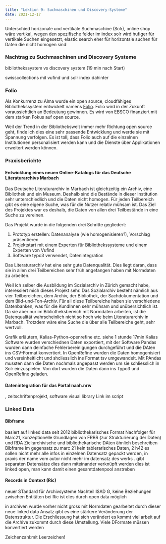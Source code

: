 ```yaml
---
title: "Lektion 9: Suchmaschinen und Discovery-Systeme"
date: 2021-12-17
---
```



Unterschied horizonale und vertikale Suchmaschine (Solr), online shop wäre vertikal, wegen den spezifische felder im index
solr wird hufiger für vertikale Suchen eingesetzt, elastic search eher für horizontsle suchen für Daten die nicht homogen sind


### Nachtrag zu Suchmaschinen und Discovery Systeme
bibliothekssystem vs discovery system (19 min nach Start)

swisscollections mit vufind und solr index dahinter

### Folio
Als Konkurrenz zu Alma wurde ein open source, cloudfähiges Bibliothekssystem entwickelt namens [Folio](https://www.folio.org/).
Folio wird in der Zukunft voraussichtlich an Bedeutung gewinnen. Es wird von EBSCO finanziert mit dem starken Fokus auf open source.

Weil der Trend in der Bibliothekswelt immer mehr Richtung open source geht, finde ich dies eine sehr passende Entwicklung und werde sie mit Spannung verfolgen.
Es ist toll, dass Folio auch auf die einzelnen Institutionen personalisiert werden kann und die Dienste über Applikationen erweitert werden können.

### Praxisberichte

#### Entwicklung eines neuen Online-Katalogs für das Deutsche Literaturarchivs Marbach
Das Deutsche Literaturarchiv in Marbach ist gleichzeitig ein Archiv, eine Bibliothek und ein Museum. 
Deshalb sind die Bestände in dieser Institution sehr unterschiedlich und die Daten nicht homogen. Für jeden Teilbereich gibt es eine eigene Suche, was für die Nutzer relativ mühsam ist. Das Ziel des Projektes war es deshalb, die Daten von allen drei Teilbestände in eine Suche zu vereinen.

Das Projekt wurde in die folgenden drei Schritte gegliedert:

1. Prototyp  erstellen: Datenanalyse (wie homogenisieren?), Vorschlag präsentieren
2. Projektstart mit einem Experten für Bibliothekssysteme und einem Experten von Vufind 
3. Software typo3 verwendet, Datenintegration

Das Literaturarchiv hat eine sehr gute Datenqualität. Dies liegt daran, dass sie in allen drei Teilbereichen sehr früh angefangen haben mit Normdaten zu arbeiten.

Weil ich selber die Ausbildung im Sozialarchiv in Zürich gemacht habe, interessiert mich dieses Projekt sehr. Das Sozialarchiv besteht nämlich aus vier Teilbereichen, dem Archiv, der Bibliothek, der Sachdokumentation und dem Bild-und-Ton-Archiv. Für all diese Teilbereiche haben sie verschiedene Datenbanken, was für die KundInnen sehr mühsam und unübersichtlich ist. Da sie aber nur im Bibliotheksbereich mit Normdaten arbeiten, ist die Datenqualität wahrscheinlich nicht so hoch wie beim Literaturarchiv in Marbach. Trotzdem wäre eine Suche die über alle Teilbereiche geht, sehr wertvoll.



Grafik erläutern, Kalias-Python-openrefine etc. siehe 1 stunde 17min
Kalias Software wurden verschiednen Daten exportiert, mit der Software Pandas wurden dann deinfache Fehlerbereinigungen durchgeführt und die DAten ins CSV-Format konvertiert. In OpenRefine wurden die Daten homogenisiert und vereinheitlicht und shcliesslich ins Format tsv umgewandelt. Mit PAndas mussten dann die Daten nochmals angepasst werden um sie schliesslich in Solr einzuspielen. Von dort wurden die Daten dann ins Typo3 und OpenRefine geladen.


#### Datenintegration für das Portal naah.nrw
, zeitschriftenprojekt, software visual library
Link im script

### Linked Data
#### Bibframe 
basiert auf linked data seit 2012 bibliothekarisches Format
Nachfolger für Marc21, konzeptionelle Grundlagen von FRBR (zur Strukturierung der Daten) und RDA
Ziel:archivische und bibliothekarische DAten ähnlich beschreiben
Bibframe im gegensatz zu marc 21 kein tablerarisches Daten, 2 h42
es sollen nicht mehr alle infos in einzelnen Datensatz gepackt werden, in praxis der name vom autor nicht mehr im datensatz des werks . gibt separaten Datensätze dies dann miteinander verknüpft werden dies ist linked open, man kann damit einen gesamtdatenpool anstreben

#### Records in Context (Ric)
neuer STandard für Archivsysteme
Nachteil ISAD G, keine Beziehungen zwischen Entitäten
bei Ric ist dies durch open data möglich

in archiven wurde vorher nicht gross mit Normdaten gearbeitet durch dieser neue linked data Ansatz gibt es eine stärkere Veränderung der Datenstruktur. Die Erschliessung hat sich verändert es kommt viel arbeit auf die Archive zukommt durch diese Umstellung. Viele DFormate müssen konvertiert werden



Zeichenzahl:mit Leerzeichen!
